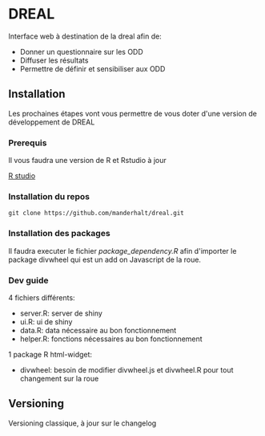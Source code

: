 # DREAL

Interface web à destination de la dreal afin de:
* Donner un questionnaire sur les ODD
* Diffuser les résultats
* Permettre de définir et sensibiliser aux ODD

## Installation

Les prochaines étapes vont vous permettre de vous doter d'une version de développement de DREAL

### Prerequis

Il vous faudra une version de R et Rstudio à jour

[R studio](https://www.rstudio.com/products/rstudio/download/)


### Installation du repos



```
git clone https://github.com/manderhalt/dreal.git
```

### Installation des packages

Il faudra executer le fichier *package_dependency.R* afin d'importer le package divwheel qui est un add on Javascript de la roue.


### Dev guide

4 fichiers différents:
* server.R: server de shiny
* ui.R: ui de shiny
* data.R: data nécessaire au bon fonctionnement
* helper.R: fonctions nécessaires au bon fonctionnement

1 package R html-widget:
* divwheel: besoin de modifier divwheel.js et divwheel.R pour tout changement sur la roue


## Versioning

Versioning classique, à jour sur le changelog



